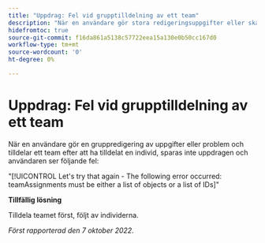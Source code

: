 ```yaml
---
title: "Uppdrag: Fel vid grupptilldelning av ett team"
description: "När en användare gör stora redigeringsuppgifter eller skapar problem och tilldelar ett team efter att ha tilldelat en individ, sparas inte uppdragen och användaren ser ett fel."
hidefromtoc: true
source-git-commit: f16da861a5138c57722eea15a130e0b50cc167d0
workflow-type: tm+mt
source-wordcount: '0'
ht-degree: 0%

---
```



# Uppdrag: Fel vid grupptilldelning av ett team

När en användare gör en gruppredigering av uppgifter eller problem och tilldelar ett team efter att ha tilldelat en individ, sparas inte uppdragen och användaren ser följande fel:

&quot;[!UICONTROL Let's try that again - The following error occurred: teamAssignments must be either a list of objects or a list of IDs]&quot;

**Tillfällig lösning**

Tilldela teamet först, följt av individerna.

_Först rapporterad den 7 oktober 2022._

